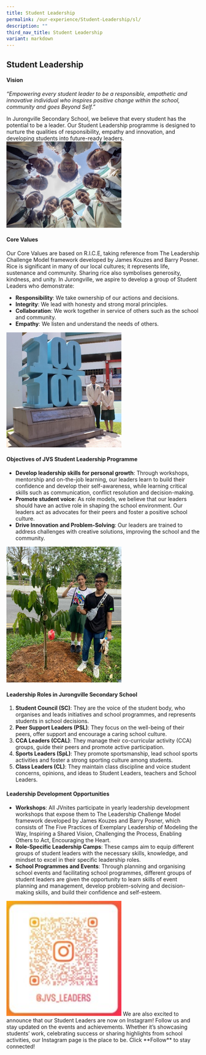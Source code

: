 ```yaml
---
title: Student Leadership
permalink: /our-experience/Student-Leadership/sl/
description: ""
third_nav_title: Student Leadership
variant: markdown
---
```

## Student Leadership

#### Vision
*“Empowering every student leader to be a responsible, empathetic and innovative individual who inspires positive change within the school, community and goes Beyond Self.”*

In Jurongville Secondary School, we believe that every student has the potential to be a leader. Our Student Leadership programme is designed to nurture the qualities of responsibility, empathy and innovation, and developing students into future-ready leaders.
<img style="width:300px" src="/images/2024_StudentLeadership_P1.jpg">

#### Core Values
Our Core Values are based on R.I.C.E, taking reference from The Leadership Challenge Model framework developed by James Kouzes and Barry Posner. Rice is significant in many of our local cultures; it represents life, sustenance and community. Sharing rice also symbolises generosity, kindness, and unity. In Jurongville, we aspire to develop a group of Student Leaders who demonstrate:
* **Responsibility**: We take ownership of our actions and decisions.
* **Integrity**: We lead with honesty and strong moral principles.
* **Collaboration**: We work together in service of others such as the school and community. 
* **Empathy**: We listen and understand the needs of others.
<img style="width:300px" src="/images/2024_StudentLeadership_P2.jpg">

#### Objectives of JVS Student Leadership Programme
* **Develop leadership skills for personal growth**: Through workshops, mentorship and on-the-job learning, our leaders learn to build their confidence and develop their self-awareness, while learning critical skills such as communication, conflict resolution and decision-making.
* **Promote student voice**: As role models, we believe that our leaders should have an active role in shaping the school environment. Our leaders act as advocates for their peers and foster a positive school culture. 
* **Drive Innovation and Problem-Solving**: Our leaders are trained to address challenges with creative solutions, improving the school and the community.
<img style="width:300px" src="/images/2024_StudentLeadership_P3.jpg">

#### Leadership Roles in Jurongville Secondary School
1. **Student Council (SC)**: They are the voice of the student body, who organises and leads initiatives and school programmes, and represents students in school decisions.
2. **Peer Support Leaders (PSL)**: They focus on the well-being of their peers, offer support and encourage a caring school culture.
3. **CCA Leaders (CCAL)**: They manage their co-curricular activity (CCA) groups, guide their peers and promote active participation.
4. **Sports Leaders (SpL)**: They promote sportsmanship, lead school sports activities and foster a strong sporting culture among students.
5. **Class Leaders (CL)**: They maintain class discipline and voice student concerns, opinions, and ideas to Student Leaders, teachers and School Leaders.

#### Leadership Development Opportunities
* **Workshops**: All JVnites participate in yearly leadership development workshops that expose them to The Leadership Challenge Model framework developed by James Kouzes and Barry Posner, which consists of The Five Practices of Exemplary Leadership of Modeling the Way, Inspiring a Shared Vision, Challenging the Process, Enabling Others to Act, Encouraging the Heart.
* **Role-Specific Leadership Camps**: These camps aim to equip different groups of student leaders with the necessary skills, knowledge, and mindset to excel in their specific leadership roles. 
* **School Programmes and Events**: Through planning and organising school events and facilitating school programmes, different groups of student leaders are given the opportunity to learn skills of event planning and management, develop problem-solving and decision-making skills, and build their confidence and self-esteem.
<img style="width:300px" src="/images/2024_StudentLeadership_P4.jpg">
We are also excited to announce that our Student Leaders are now on Instagram! Follow us and stay updated on the events and achievements. Whether it’s showcasing students’ work, celebrating success or sharing highlights from school activities, our Instagram page is the place to be.
Click **Follow** to stay connected!
